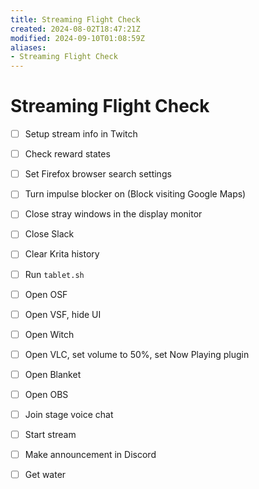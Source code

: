 ```yaml
---
title: Streaming Flight Check
created: 2024-08-02T18:47:21Z
modified: 2024-09-10T01:08:59Z
aliases:
- Streaming Flight Check
---
```


# Streaming Flight Check

* [ ] Setup stream info in Twitch
* [ ] Check reward states

* [ ] Set Firefox browser search settings
* [ ] Turn impulse blocker on (Block visiting Google Maps)
* [ ] Close stray windows in the display monitor
* [ ] Close Slack
* [ ] Clear Krita history

* [ ] Run `tablet.sh`
* [ ] Open OSF
* [ ] Open VSF, hide UI

* [ ] Open Witch
* [ ] Open VLC, set volume to 50%, set Now Playing plugin
* [ ] Open Blanket

* [ ] Open OBS
* [ ] Join stage voice chat
* [ ] Start stream
* [ ] Make announcement in Discord
* [ ] Get water
